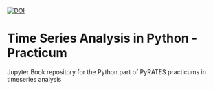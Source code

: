 [![DOI](https://zenodo.org/badge/804500450.svg)](https://doi.org/10.5281/zenodo.14807362)

# Time Series Analysis in Python - Practicum
Jupyter Book repository for the Python part of PyRATES practicums in timeseries analysis
